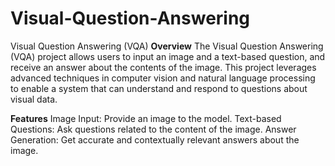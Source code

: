 # Visual-Question-Answering
Visual Question Answering (VQA)
**Overview**
The Visual Question Answering (VQA) project allows users to input an image and a text-based question, and receive an answer about the contents of the image. This project leverages advanced techniques in computer vision and natural language processing to enable a system that can understand and respond to questions about visual data.

**Features**
Image Input: Provide an image to the model.
Text-based Questions: Ask questions related to the content of the image.
Answer Generation: Get accurate and contextually relevant answers about the image.


